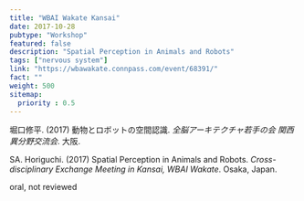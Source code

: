 ```yaml
---
title: "WBAI Wakate Kansai"
date: 2017-10-28
pubtype: "Workshop"
featured: false
description: "Spatial Perception in Animals and Robots"
tags: ["nervous system"]
link: "https://wbawakate.connpass.com/event/68391/"
fact: ""
weight: 500
sitemap:
  priority : 0.5
---
```


堀口修平. (2017) 動物とロボットの空間認識. _全脳アーキテクチャ若手の会 関西異分野交流会_. 大阪.

SA. Horiguchi. (2017) Spatial Perception in Animals and Robots. _Cross-disciplinary Exchange Meeting in Kansai, WBAI Wakate_. Osaka, Japan.

oral, not reviewed
